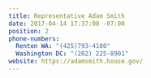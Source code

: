 ```yaml
---
title: Representative Adam Smith
date: 2017-04-14 17:37:00 -07:00
position: 2
phone-numbers:
  Renton WA: "(425)793-4180"
  Washington DC: "(202) 225-8901"
website: https://adamsmith.house.gov/
---
```



